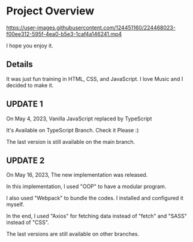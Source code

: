 # Project Overview

https://user-images.githubusercontent.com/124451160/224468023-f00ee312-595f-4ea0-b5e3-1caf4a146241.mp4

I hope you enjoy it.

## Details
It was just fun training in HTML, CSS, and JavaScript. I love Music and I decided to make it.
 
## UPDATE 1
On May 4, 2023, Vanilla JavaScript replaced by TypeScript

It's Available on TypeScript Branch. Check it Please :)

The last version is still available on the main branch.

## UPDATE 2
On May 16, 2023, The new implementation was released.

In this implementation, I used "OOP" to have a modular program.

I also used "Webpack" to bundle the codes. I installed and configured it myself.

In the end, I used "Axios" for fetching data instead of "fetch" and "SASS" instead of "CSS".

The last versions are still available on other branches.
